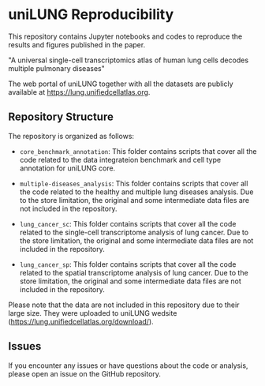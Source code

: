 # uniLUNG Reproducibility
This repository contains Jupyter notebooks and codes to reproduce the results and figures published in the paper.

"A universal single-cell transcriptomics atlas of human lung cells decodes multiple pulmonary diseases"

The web portal of uniLUNG together with all the datasets are publicly available at https://lung.unifiedcellatlas.org.

## Repository Structure
The repository is organized as follows:

- `core_benchmark_annotation`: This folder contains scripts that cover all the code related to the data integrateion benchmark and cell type annotation for uniLUNG core.

- `multiple-diseases_analysis`: This folder contains scripts that cover all the code related to the healthy and multiple lung diseases analysis. Due to the store limitation, the original and some intermediate data files are not included in the repository.

- `lung_cancer_sc`: This folder contains scripts that cover all the code related to the single-cell transcriptome analysis of lung cancer. Due to the store limitation, the original and some intermediate data files are not included in the repository.

- `lung_cancer_sp`: This folder contains scripts that cover all the code related to the spatial transcriptome analysis of lung cancer. Due to the store limitation, the original and some intermediate data files are not included in the repository.

Please note that the data are not included in this repository due to their large size. They were uploaded to uniLUNG wedsite (https://lung.unifiedcellatlas.org/download/).

## Issues
If you encounter any issues or have questions about the code or analysis, please open an issue on the GitHub repository. 
